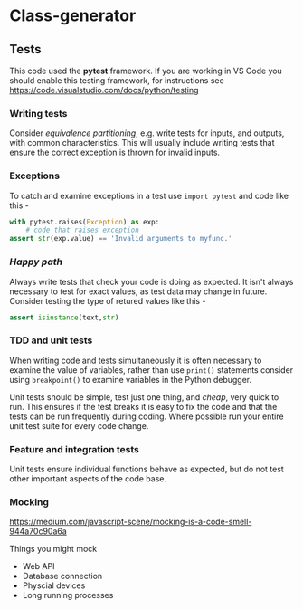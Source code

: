 # Class-generator

## Tests

This code used the **pytest** framework.  If you are working in VS Code you should enable this testing framework, for instructions see <https://code.visualstudio.com/docs/python/testing>

### Writing tests

Consider *equivalence partitioning*, e.g. write tests for inputs, and outputs, with common characteristics. This will usually include writing tests that ensure the correct exception is thrown for invalid inputs.

### Exceptions

To catch and examine exceptions in a test use ```import pytest``` and code like this -

```python
with pytest.raises(Exception) as exp:
    # code that raises exception
assert str(exp.value) == 'Invalid arguments to myfunc.'
```

### *Happy path*

Always write tests that check your code is doing as expected. It isn't always necessary to test for exact values, as test data may change in future.  Consider testing
the type of retured values like this -

``` python
assert isinstance(text,str)
```

### TDD and unit tests

When writing code and tests simultaneously it is often necessary to examine the value of variables, rather than use ```print()``` statements consider using ```breakpoint()``` to examine variables in the Python debugger.

Unit tests should be simple, test just one thing, and *cheap*, very quick to run.  This ensures if the test breaks it is easy to fix the code and that the tests can be run frequently during coding.  Where possible run your entire unit test suite for every code change.

### Feature and integration tests

Unit tests ensure individual functions behave as expected, but do not test other important aspects of the code base.

### Mocking

<https://medium.com/javascript-scene/mocking-is-a-code-smell-944a70c90a6a>

Things you might mock

* Web API
* Database connection
* Physcial devices
* Long running processes

